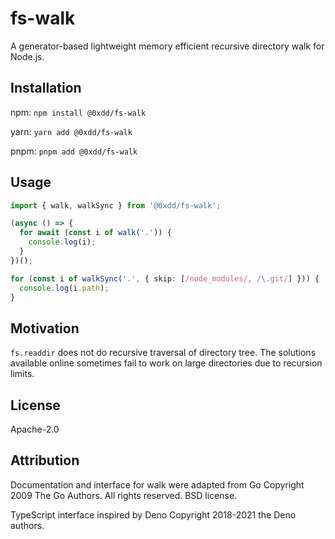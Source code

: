 # fs-walk

A generator-based lightweight memory efficient recursive directory walk for Node.js.

## Installation

npm: `npm install @0xdd/fs-walk`

yarn: `yarn add @0xdd/fs-walk`

pnpm: `pnpm add @0xdd/fs-walk`

## Usage

```ts
import { walk, walkSync } from '@0xdd/fs-walk';

(async () => {
  for await (const i of walk('.')) {
    console.log(i);
  }
})();

for (const i of walkSync('.', { skip: [/node_modules/, /\.git/] })) {
  console.log(i.path);
}
```

## Motivation

`fs.readdir` does not do recursive traversal of directory tree. The solutions available online sometimes fail to work on large directories due to recursion limits.

## License

Apache-2.0

## Attribution

Documentation and interface for walk were adapted from Go
Copyright 2009 The Go Authors. All rights reserved. BSD license.

TypeScript interface inspired by Deno
Copyright 2018-2021 the Deno authors.
